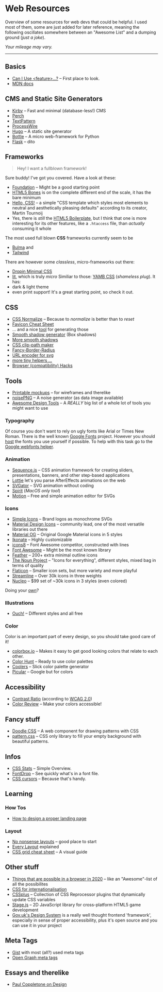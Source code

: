 # Web Resources
Overview of some resources for web devs that could be helpful. I used most of them, some are just added for later reference, meaning the following oscillates somewhere between an "Awesome List" and a dumping ground (_just a joke_).

_Your mileage may vary._

---

## Basics

- [Can I Use \<feature\>…?](https://caniuse.com/) – First place to look.
- [MDN docs](https://developer.mozilla.org/de/)



## CMS and Static Site Generators

- [Kirby](https://getkirby.com/) – Fast and minimal (database-less!) CMS
- [Perch](https://grabaperch.com/)
- [TextPattern](https://textpattern.com/)
- [ProcessWire](https://processwire.com/)
- [Hugo](https://gohugo.io/) – A static site generator
- [Bottle](http://bottlepy.org/docs/dev/index.html) – A micro web-framework for Python
- [Flask](https://palletsprojects.com/p/flask/) – dito


## Frameworks

> Hey! I want a fullblown framework!

Sure buddy! I've got you covered. Have a look at these:

- [Foundation](https://get.foundation/) – Might be a good starting point
- [HTML5 Bones](https://www.html5bones.com/) is on the complete different end of the scale, it has the bare minimum
- [Hello, CSS!](https://github.com/arp242/hello-css) – a simple "CSS template which styles most elements to neutral and aesthetically pleasing defaults" according to its creator, Martin Tournoij
- Yes, there is _still_ the [HTML5 Boilerplate](https://html5boilerplate.com/), but I think that one is more interesting for its other features, like a `.htaccess` file, than _actually_ consuming it whole

The most used full blown **CSS** frameworks currently seem to be 
- [Bulma](https://bulma.io/) and
- [Tailwind](https://tailwindcss.com/)

There are however some _classless_, micro-frameworks out there:
- [Dropin Minimal CSS](https://dohliam.github.io/dropin-minimal-css/)
- [lit](https://ajusa.github.io/lit/), which is truly _micro_
Similiar to those: [YAMB CSS](https://github.com/runxel/yamb-css) (_shameless plug_). It has:  
- dark & light theme
- even print support!
It's a great starting point, so check it out.


## CSS

- [CSS Normalize](http://necolas.github.io/normalize.css/) – Because to _normalize_ is better than to _reset_
- [Favicon Cheat Sheet](https://github.com/audreyr/favicon-cheat-sheet)
- … and a nice [tool](https://realfavicongenerator.net/) for generating those
- [Smooth shadow generator](https://brumm.af/shadows) (Box shadows)
- [More smooth shadows](https://larsenwork.com/easing-gradients/)
- [CSS clip-path maker](https://bennettfeely.com/clippy/)
- [Fancy-Border-Radius](https://9elements.github.io/fancy-border-radius)
- [URL encoder for svg](https://yoksel.github.io/url-encoder/)
- [more tiny helpers …](https://tiny-helpers.dev/)
- [Browser (compatibility) Hacks](http://browserhacks.com/)


## Tools

- [Printable mockups](https://github.com/alexadam/printable-mockups) – for wireframes and therelike
- [noisePNG](http://noisepng.com/) – A noise generator (as data image available)
- [Awesome Design Tools](https://github.com/LisaDziuba/Awesome-Design-Tools) – A _REALLY_ big list of a whole lot of tools you might want to use

### Typography
Of course you don't want to rely on ugly fonts like Arial or Times New Roman. There is the well known [Google Fonts](https://fonts.google.com/) project. However you should [host](https://www.tunetheweb.com/blog/should-you-self-host-google-fonts/) the fonts you use yourself if possible. To help with this task go to the [Google webfonts helper](https://google-webfonts-helper.herokuapp.com/fonts).

### Animation
- [Sequence.js](https://www.sequencejs.com/) – CSS animation framework for creating sliders, presentations, banners, and other step-based applications
- [Lottie](https://github.com/airbnb/lottie-web) let's you parse AfterEffects animations on the web
- [SVGator](https://www.svgator.com/) – SVG animation without coding
- [Spirit](https://spiritapp.io/) (_MacOS only tool_)
- [Motion](https://www.getmotion.io/) – Free and simple animation editor for SVGs

### Icons

- [Simple Icons](https://simpleicons.org/) – Brand logos as monochrome SVGs
- [Material Design Icons](https://materialdesignicons.com/) – community lead, one of the most versatile libraries out there
- [Material OG](https://material.io/resources/icons/?style=baseline) – Original Google Material icons in 5 styles
- [Ikonate](https://ikonate.com/) – Highly customizable
- [icons8](https://icons8.com/line-awesome) – Font Awesome competitor, constructed with lines
- [Font Awesome](https://fontawesome.com/) – Might be the most known library
- [Feather](https://feathericons.com/) – 200+ extra minimal outline icons
- [The Noun Project](https://thenounproject.com/) – "Icons for everything", different styles, mixed bag in terms of quality
- [Flaticon](https://www.flaticon.com/) – Smaller icon sets, but more variety and more playful
- [Streamline](https://streamlineicons.com/) – Over 30k icons in three weights
- [Nucleo](https://nucleoapp.com/premium-icons) – $99 set of ~30k icons in 3 styles (even colored)

Doing your [own](https://uxdesign.cc/7-principles-of-icon-design-e7187539e4a2)?

### Illustrations

- [Ouch!](https://icons8.com/ouch) – Different styles and all free

### Color
Color is an important part of every design, so you should take good care of it!

- [colorbox.io](https://www.colorbox.io) – Makes it easy to get good looking colors that relate to each other.
- [Color Hunt](https://colorhunt.co/) – Ready to use color palettes
- [Coolers](https://coolors.co/) – Slick color palette generator
- [Picular](https://picular.co/) – Google but for colors


## Accessibility

- [Contrast Ratio](https://contrast-ratio.com/) (according to [WCAG 2.0](https://www.w3.org/TR/WCAG/#contrast-minimum))
- [Color Review](https://color.review/) – Make your colors accessible!


## Fancy stuff

- [Doodle CSS](https://css-doodle.com) – A web component for drawing patterns with CSS
- [pattern.css](https://github.com/bansal-io/pattern.css) – CSS only library to fill your empty background with beautiful patterns.


## Infos
- [CSS Stats](https://cssstats.com/) – Simple Overview.
- [FontDrop](https://fontdrop.info/) – See quickly what's in a font file.
- [CSS cursors](https://csscursor.info/) – Because that's handy.


## Learning
### How Tos
- [How to design a proper landing page](https://www.julian.com/guide/growth/landing-pages)

### Layout

- [No nonsense layouts](https://testdriven.io/blog/css-grid/) – good place to start
- [Every Layout](https://every-layout.dev/) explained
- [CSS grid cheat sheet](https://alialaa.github.io/css-grid-cheat-sheet/) – A visual guide


## Other stuff
- [Things that are possible in a browser in 2020](https://github.com/luruke/browser-2020) – like an "Awesome"-list of all the possibilites
- [CSS for internationalisation](https://www.chenhuijing.com/blog/css-for-i18n/)
- [CSSplus](https://github.com/tomhodgins/cssplus) – Collection of CSS Reprocessor plugins that dynamically update CSS variables
- [Stage.js](http://piqnt.com/stage.js/) – 2D JavaScript library for cross-platform HTML5 game development
- [Gov.uk's Design System](https://design-system.service.gov.uk/get-started/) is a really well thought frontend 'framework', especially in sense of proper accessibility, plus it's open source and you can use it in your project


## Meta Tags
- [Gist](https://gist.github.com/lancejpollard/1978404) with most (all?) used meta tags
- [Open Graph meta tags](https://ogp.me/)


## Essays and therelike
- [Paul Coppletone on Design](https://paul.copplest.one/blog/design.html)


